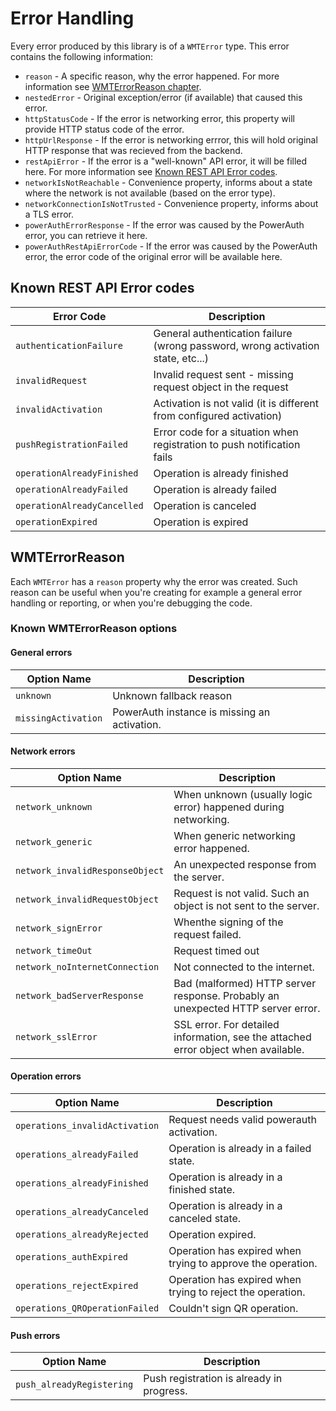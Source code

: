# Error Handling

Every error produced by this library is of a `WMTError` type. This error contains the following information:

- `reason` - A specific reason, why the error happened. For more information see [WMTErrorReason chapter](#wmterrorreason).
- `nestedError` - Original exception/error (if available) that caused this error.
- `httpStatusCode` - If the error is networking error, this property will provide HTTP status code of the error.
- `httpUrlResponse` - If the error is networking errror, this will hold original HTTP response that was recieved from the backend.
- `restApiError` - If the error is a "well-known" API error, it will be filled here. For more information see [Known REST API Error codes](#known-rest-api-error-codes).
- `networkIsNotReachable` - Convenience property, informs about a state where the network is not available (based on the error type).
- `networkConnectionIsNotTrusted` - Convenience property, informs about a TLS error.
- `powerAuthErrorResponse` - If the error was caused by the PowerAuth error, you can retrieve it here.
- `powerAuthRestApiErrorCode` - If the error was caused by the PowerAuth error, the error code of the original error will be available here.

## Known REST API Error codes

| Error Code | Description |
|---|---|
|`authenticationFailure`|General authentication failure (wrong password, wrong activation state, etc...)|
|`invalidRequest`|Invalid request sent - missing request object in the request|
|`invalidActivation`|Activation is not valid (it is different from configured activation)|
|`pushRegistrationFailed`|Error code for a situation when registration to push notification fails|
|`operationAlreadyFinished`|Operation is already finished|
|`operationAlreadyFailed`|Operation is already failed|
|`operationAlreadyCancelled`|Operation is canceled|
|`operationExpired`|Operation is expired|

## WMTErrorReason

Each `WMTError` has a `reason` property why the error was created. Such reason can be useful when you're creating for example a general error handling or reporting, or when you're debugging the code.

### Known WMTErrorReason options

#### General errors  

| Option Name | Description |
|---|---|
|`unknown`|Unknown fallback reason|
|`missingActivation`|PowerAuth instance is missing an activation.|

#### Network errors

| Option Name | Description |
|---|---|
|`network_unknown`|When unknown (usually logic error) happened during networking.|
|`network_generic`|When generic networking error happened.|
|`network_invalidResponseObject`|An unexpected response from the server.|
|`network_invalidRequestObject`|Request is not valid. Such an object is not sent to the server.|
|`network_signError`|Whenthe signing of the request failed.|
|`network_timeOut`|Request timed out|
|`network_noInternetConnection`|Not connected to the internet.|
|`network_badServerResponse`|Bad (malformed) HTTP server response. Probably an unexpected HTTP server error.|
|`network_sslError`|SSL error. For detailed information, see the attached error object when available.|

#### Operation errors

| Option Name | Description |
|---|---|
|`operations_invalidActivation`|Request needs valid powerauth activation.|
|`operations_alreadyFailed`|Operation is already in a failed state.|
|`operations_alreadyFinished`|Operation is already in a finished state.|
|`operations_alreadyCanceled`|Operation is already in a canceled state.|
|`operations_alreadyRejected`|Operation expired.|
|`operations_authExpired`|Operation has expired when trying to approve the operation.|
|`operations_rejectExpired`|Operation has expired when trying to reject the operation.|
|`operations_QROperationFailed`|Couldn't sign QR operation.|

#### Push errors

| Option Name | Description |
|---|---|
|`push_alreadyRegistering`|Push registration is already in progress.|
